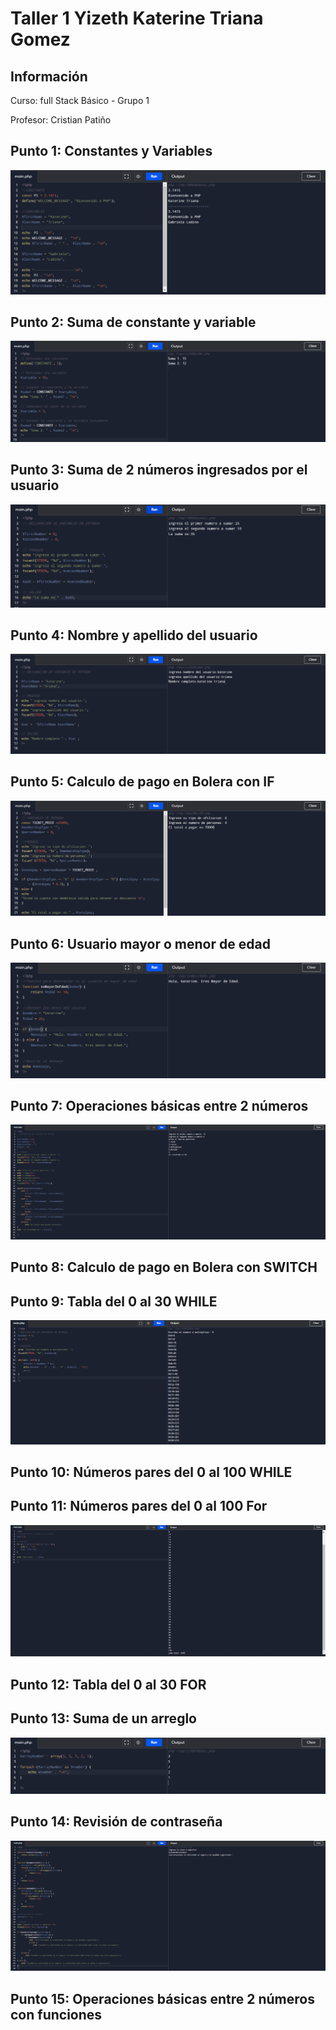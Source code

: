<h1>Taller 1 Yizeth Katerine Triana Gomez </h1> 

<h2> Información</h2>
<p>Curso: full Stack Básico - Grupo 1 </p>
<p>Profesor: Cristian Patiño</p>

<h2> Punto 1: Constantes y Variables</h2>
<img src="./public/images/desarrollo.taller.1.png" alt="punto 1">

<h2> Punto 2: Suma de constante y variable</h2>
<img src="./public/images/desarrollo.taller.2.png" alt="punto 2"> 

<h2> Punto 3: Suma de 2 números ingresados por el usuario</h2>
<img src="./public/images/desarrollo.taller.3.png" alt="punto 3">  

<h2> Punto 4: Nombre y apellido del usuario</h2>
<img src="./public/images/desarrollo.taller.4.png" alt="punto 4">  

<h2> Punto 5: Calculo de pago en Bolera con IF</h2>
<img src="./public/images/desarrollo.taller.5.png" alt="punto 5"> 

<h2> Punto 6: Usuario mayor o menor de edad</h2>
<img src="./public/images/desarrollo.taller.6.png" alt="punto 6">  

<h2> Punto 7: Operaciones básicas entre 2 números</h2>
<img src="./public/images/desarrollo.taller.7.png" alt="punto 7">   

<h2> Punto 8: Calculo de pago en Bolera con SWITCH</h2>

<h2> Punto 9: Tabla del 0 al 30 WHILE</h2>
<img src="./public/images/desarrollo.taller.9.png" alt="punto 9">  

<h2> Punto 10: Números pares del 0 al 100 WHILE</h2>

<h2> Punto 11: Números pares del 0 al 100 For</h2>
<img src="./public/images/desarrollo.taller.11.png" alt="punto 11">   


<h2> Punto 12: Tabla del 0 al 30 FOR</h2>

<h2> Punto 13: Suma de un arreglo</h2>
<img src="./public/images/desarrollo.taller.13.png" alt="punto 13">    

<h2> Punto 14: Revisión de contraseña</h2>
<img src="./public/images/desarrollo.taller.14.png" alt="punto 14">     

<h2> Punto 15: Operaciones básicas entre 2 números con funciones</h2>